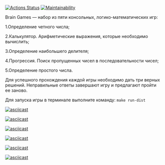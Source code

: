 [![Actions Status](https://github.com/ssidorovan/java-project-61/workflows/hexlet-check/badge.svg)](https://github.com/ssidorovan/java-project-61/actions)
[![Maintainability](https://api.codeclimate.com/v1/badges/74b9c77994449ec288ea/maintainability)](https://codeclimate.com/github/ssidorovan/java-project-61/maintainability)


Brain Games — набор из пяти консольных, логико-математических игр:

1.Определение четного числа;

2.Калькулятор. Арифметические выражения, которые необходимо вычислить;

3.Определение наибольшего делителя;

4.Прогрессия. Поиск пропущенных чисел в последовательности чисел;

5.Определение простого числа.

Для успешного прохождения каждой игры необходимо дать три верных решений. Неправильные ответы завершают игру и предлагают пройти ее заново.

Для запуска игры в терминале выполните команду: `make run-dist`

[![asciicast](https://asciinema.org/a/cCQ6JDCSEf1nVewc9Sjs0oGhJ.svg)](https://asciinema.org/a/cCQ6JDCSEf1nVewc9Sjs0oGhJ)

[![asciicast](https://asciinema.org/a/FiTPcu9aesmAZFnVPojsNeccP.svg)](https://asciinema.org/a/FiTPcu9aesmAZFnVPojsNeccP)

[![asciicast](https://asciinema.org/a/vzbQ32cLCCLqcQGgA45R4AFUS.svg)](https://asciinema.org/a/vzbQ32cLCCLqcQGgA45R4AFUS)

[![asciicast](https://asciinema.org/a/bsPImvCDkwNX6N92ZlBMRy7Os.svg)](https://asciinema.org/a/bsPImvCDkwNX6N92ZlBMRy7Os)

[![asciicast](https://asciinema.org/a/QB6SoRu3kPUmkz8TkujtxXDcJ.svg)](https://asciinema.org/a/QB6SoRu3kPUmkz8TkujtxXDcJ)

[![asciicast](https://asciinema.org/a/szWJLxrFwGCXCqpcAacYOSZfs.svg)](https://asciinema.org/a/szWJLxrFwGCXCqpcAacYOSZfs)

